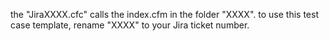 the "JiraXXXX.cfc" calls the index.cfm in the folder "XXXX".
to use this test case template, rename "XXXX" to your Jira ticket number.